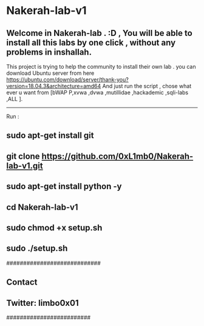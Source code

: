 # Nakerah-lab-v1
Welcome in Nakerah-lab  . :D  , You will be able to install all this labs by one click , without any problems in inshallah.
 ------------------------------
This project is trying to help the community to install their own lab .
you can download Ubuntu server from here 
https://ubuntu.com/download/server/thank-you?version=18.04.3&architecture=amd64
And just run the script , chose what ever u want  from [bWAP P,xvwa ,dvwa ,mutillidae ,hackademic ,sqli-labs ,ALL ].

------------------------------
Run : 

sudo apt-get install git 
------------------------------
git clone https://github.com/0xL1mb0/Nakerah-lab-v1.git
------------------------------
sudo apt-get install python -y
------------------------------
cd Nakerah-lab-v1
------------------------------
sudo chmod +x setup.sh
------------------------------
sudo ./setup.sh
------------------------------
############################
## Contact               ##             
## Twitter: limbo0x01   ##
#########################
